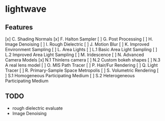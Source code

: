 # lightwave

## Features

[x] C. Shading Normals
[x] F. Halton Sampler
[ ] G. Post Processing
[ ] H. Image Denoising
[ ] I. Rough Dielectric
[ ] J. Motion Blur
[ ] K. Improved Environment Sampling
[ ] L. Area Lights
  [ ] L.1 Basic Area Light Sampling
  [ ] L.2 Improved Area Light Sampling
[ ] M. Iridescence
[ ] N. Advanced Camera Models
  [x] N.1 Thinlens camera
  [ ] N.2 Custom bokeh shapes
  [ ] N.3 A real lens model
[ ] O. MIS Path Tracer
[ ] P. Hair/Fur Rendering
[ ] Q. Light Tracer
[ ] R. Primary-Sample Space Metropolis
[ ] S. Volumetric Rendering
  [ ] S.1 Homogeneous Participating Medium
  [ ] S.2 Heterogeneous Participating Medium

## TODO

- rough dielectric evaluate
- Image Denoising
